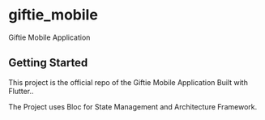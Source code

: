 # giftie_mobile

Giftie Mobile Application

## Getting Started

This project is the official repo of the Giftie Mobile Application Built with Flutter..

The Project uses Bloc for State Management and Architecture Framework.
